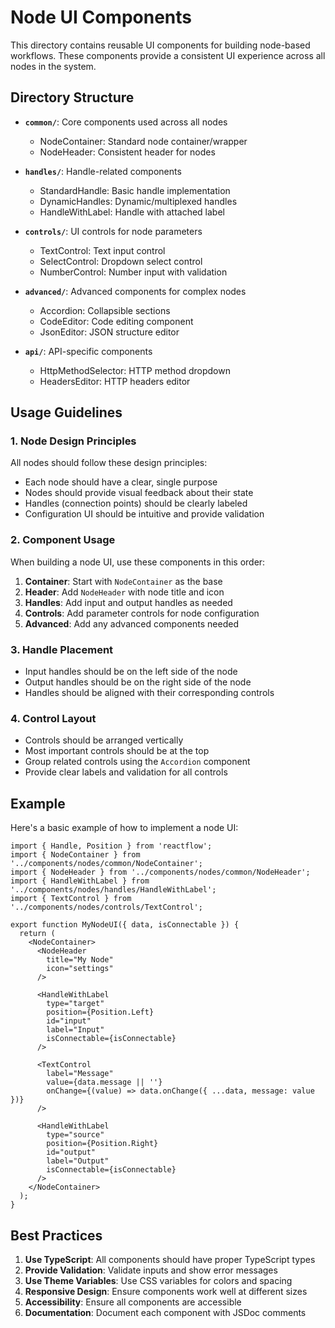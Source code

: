# Node UI Components

This directory contains reusable UI components for building node-based workflows. These components provide a consistent UI experience across all nodes in the system.

## Directory Structure

- **`common/`**: Core components used across all nodes
  - NodeContainer: Standard node container/wrapper
  - NodeHeader: Consistent header for nodes

- **`handles/`**: Handle-related components
  - StandardHandle: Basic handle implementation
  - DynamicHandles: Dynamic/multiplexed handles
  - HandleWithLabel: Handle with attached label

- **`controls/`**: UI controls for node parameters
  - TextControl: Text input control
  - SelectControl: Dropdown select control
  - NumberControl: Number input with validation

- **`advanced/`**: Advanced components for complex nodes
  - Accordion: Collapsible sections
  - CodeEditor: Code editing component
  - JsonEditor: JSON structure editor

- **`api/`**: API-specific components
  - HttpMethodSelector: HTTP method dropdown
  - HeadersEditor: HTTP headers editor

## Usage Guidelines

### 1. Node Design Principles

All nodes should follow these design principles:
- Each node should have a clear, single purpose
- Nodes should provide visual feedback about their state
- Handles (connection points) should be clearly labeled
- Configuration UI should be intuitive and provide validation

### 2. Component Usage

When building a node UI, use these components in this order:

1. **Container**: Start with `NodeContainer` as the base
2. **Header**: Add `NodeHeader` with node title and icon
3. **Handles**: Add input and output handles as needed
4. **Controls**: Add parameter controls for node configuration
5. **Advanced**: Add any advanced components needed

### 3. Handle Placement

- Input handles should be on the left side of the node
- Output handles should be on the right side of the node
- Handles should be aligned with their corresponding controls

### 4. Control Layout

- Controls should be arranged vertically
- Most important controls should be at the top
- Group related controls using the `Accordion` component
- Provide clear labels and validation for all controls

## Example

Here's a basic example of how to implement a node UI:

```tsx
import { Handle, Position } from 'reactflow';
import { NodeContainer } from '../components/nodes/common/NodeContainer';
import { NodeHeader } from '../components/nodes/common/NodeHeader';
import { HandleWithLabel } from '../components/nodes/handles/HandleWithLabel';
import { TextControl } from '../components/nodes/controls/TextControl';

export function MyNodeUI({ data, isConnectable }) {
  return (
    <NodeContainer>
      <NodeHeader 
        title="My Node" 
        icon="settings" 
      />
      
      <HandleWithLabel
        type="target"
        position={Position.Left}
        id="input"
        label="Input"
        isConnectable={isConnectable}
      />
      
      <TextControl
        label="Message"
        value={data.message || ''}
        onChange={(value) => data.onChange({ ...data, message: value })}
      />
      
      <HandleWithLabel
        type="source"
        position={Position.Right}
        id="output"
        label="Output"
        isConnectable={isConnectable}
      />
    </NodeContainer>
  );
}
```

## Best Practices

1. **Use TypeScript**: All components should have proper TypeScript types
2. **Provide Validation**: Validate inputs and show error messages
3. **Use Theme Variables**: Use CSS variables for colors and spacing
4. **Responsive Design**: Ensure components work well at different sizes
5. **Accessibility**: Ensure all components are accessible
6. **Documentation**: Document each component with JSDoc comments